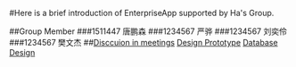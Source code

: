 #Here is a brief introduction of EnterpriseApp supported by Ha's Group.

  ##Group Member
    ###1511447 唐鹏森
    ###1234567 严骅
    ###1234567 刘奕伶
    ###1234567 樊文杰
  ##[Disccuion in meetings](./page2.md) [Design Prototype](./page2.md) [Database Design](./page2.md)
